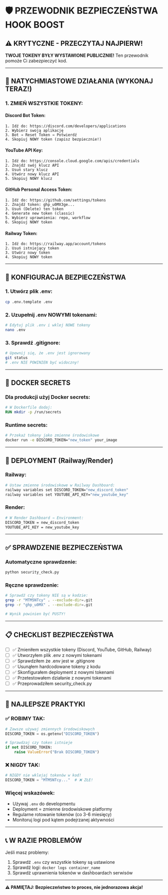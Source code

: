# 🛡️ PRZEWODNIK BEZPIECZEŃSTWA HOOK BOOST

## ⚠️ KRYTYCZNE - PRZECZYTAJ NAJPIERW!

**TWOJE TOKENY BYŁY WYSTAWIONE PUBLICZNIE!** Ten przewodnik pomoże Ci zabezpieczyć kod.

---

## 🚨 NATYCHMIASTOWE DZIAŁANIA (WYKONAJ TERAZ!)

### 1. ZMIEŃ WSZYSTKIE TOKENY:

#### Discord Bot Token:
```
1. Idź do: https://discord.com/developers/applications
2. Wybierz swoją aplikację
3. Bot → Reset Token → Potwierdź
4. Skopiuj NOWY token (zapisz bezpiecznie!)
```

#### YouTube API Key:
```
1. Idź do: https://console.cloud.google.com/apis/credentials
2. Znajdź swój klucz API
3. Usuń stary klucz
4. Utwórz nowy klucz API
5. Skopiuj NOWY klucz
```

#### GitHub Personal Access Token:
```
1. Idź do: https://github.com/settings/tokens
2. Znajdź token: ghp_u0MX3ge...
3. Usuń (Delete) ten token
4. Generate new token (classic)
5. Wybierz uprawnienia: repo, workflow
6. Skopiuj NOWY token
```

#### Railway Token:
```
1. Idź do: https://railway.app/account/tokens
2. Usuń istniejący token
3. Utwórz nowy token
4. Skopiuj NOWY token
```

---

## 🔧 KONFIGURACJA BEZPIECZEŃSTWA

### 1. Utwórz plik .env:
```bash
cp .env.template .env
```

### 2. Uzupełnij .env NOWYMI tokenami:
```bash
# Edytuj plik .env i wklej NOWE tokeny
nano .env
```

### 3. Sprawdź .gitignore:
```bash
# Upewnij się, że .env jest ignorowany
git status
# .env NIE POWINIEN być widoczny!
```

---

## 🐳 DOCKER SECRETS

### Dla produkcji użyj Docker secrets:

```dockerfile
# W Dockerfile dodaj:
RUN mkdir -p /run/secrets
```

### Runtime secrets:
```bash
# Przekaż tokeny jako zmienne środowiskowe
docker run -e DISCORD_TOKEN="new_token" your_image
```

---

## 🚀 DEPLOYMENT (Railway/Render)

### Railway:
```bash
# Ustaw zmienne środowiskowe w Railway Dashboard:
railway variables set DISCORD_TOKEN="new_discord_token"
railway variables set YOUTUBE_API_KEY="new_youtube_key"
```

### Render:
```bash
# W Render Dashboard → Environment:
DISCORD_TOKEN = new_discord_token
YOUTUBE_API_KEY = new_youtube_key
```

---

## ✅ SPRAWDZENIE BEZPIECZEŃSTWA

### Automatyczne sprawdzenie:
```python
python security_check.py
```

### Ręczne sprawdzenie:
```bash
# Sprawdź czy tokeny NIE są w kodzie:
grep -r "MTM5NTcy" . --exclude-dir=.git
grep -r "ghp_u0MX" . --exclude-dir=.git

# Wynik powinien być PUSTY!
```

---

## 📋 CHECKLIST BEZPIECZEŃSTWA

- [ ] ✅ Zmieniłem wszystkie tokeny (Discord, YouTube, GitHub, Railway)
- [ ] ✅ Utworzyłem plik .env z nowymi tokenami
- [ ] ✅ Sprawdziłem że .env jest w .gitignore
- [ ] ✅ Usunąłem hardcodowane tokeny z kodu
- [ ] ✅ Skonfigurałem deployment z nowymi tokenami
- [ ] ✅ Przetestowałem działanie z nowymi tokenami
- [ ] ✅ Przeprowadziłem security_check.py

---

## 🔐 NAJLEPSZE PRAKTYKI

### ✅ ROBIMY TAK:
```python
# Zawsze używaj zmiennych środowiskowych
DISCORD_TOKEN = os.getenv("DISCORD_TOKEN")

# Sprawdzaj czy token istnieje
if not DISCORD_TOKEN:
    raise ValueError("Brak DISCORD_TOKEN")
```

### ❌ NIGDY TAK:
```python
# NIGDY nie wklejaj tokenów w kod!
DISCORD_TOKEN = "MTM5NTcy..."  # ❌ ZŁE!
```

### Więcej wskazówek:
- Używaj `.env` do developmentu
- Deployment = zmienne środowiskowe platformy
- Regularne rotowanie tokenów (co 3-6 miesięcy)
- Monitoruj logi pod kątem podejrzanej aktywności

---

## 📞 W RAZIE PROBLEMÓW

Jeśli masz problemy:
1. Sprawdź `.env` czy wszystkie tokeny są ustawione
2. Sprawdź logi: `docker logs container_name`
3. Sprawdź uprawnienia tokenów w dashboardach serwisów

---

**⚠️ PAMIĘTAJ: Bezpieczeństwo to proces, nie jednorazowa akcja!** 
